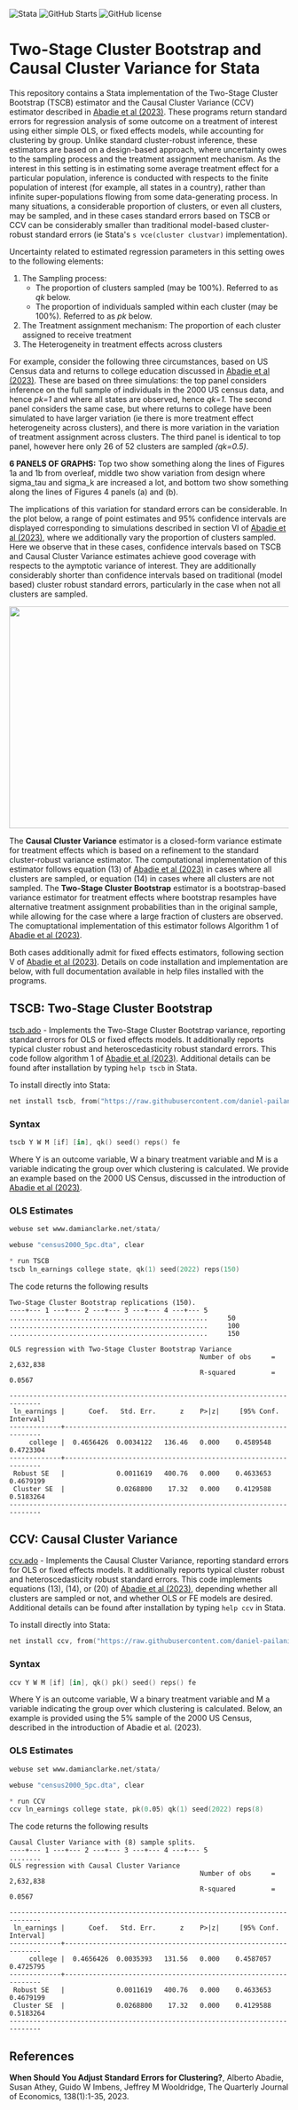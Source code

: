 ![Stata](https://img.shields.io/badge/stata-2013-green) ![GitHub Starts](https://img.shields.io/github/stars/Daniel-Pailanir/tscb-ccv?style=social) ![GitHub license](https://img.shields.io/github/license/Daniel-Pailanir/sdid)

# Two-Stage Cluster Bootstrap and Causal Cluster Variance for Stata
This repository contains a Stata implementation of the Two-Stage Cluster Bootstrap (TSCB) estimator and the Causal Cluster Variance (CCV) estimator described in  [Abadie et al (2023)](#references).  These programs return standard errors for regression analysis of some outcome on a treatment of interest using either simple OLS, or fixed effects models, while accounting for clustering by group.  Unlike standard cluster-robust inference, these estimators are based on a design-based approach, where uncertainty owes to the sampling process and the treatment assignment mechanism.  As the interest in this setting is in estimating some average treatment effect for a particular population, inference is conducted with respects to the finite population of interest (for example, all states in a country), rather than infinite super-populations flowing from some data-generating process.  In many situations, a considerable proportion of clusters, or even all clusters, may be sampled, and in these cases standard errors based on TSCB or CCV can be considerably smaller than traditional model-based cluster-robust standard errors (ie Stata's `s vce(cluster clustvar)` implementation).

Uncertainty related to estimated regression parameters in this setting owes to the following elements: 
1. The Sampling process:
   - The proportion of clusters sampled (may be 100%).  Referred to as *qk* below.
   - The proportion of individuals sampled within each cluster (may be 100%).  Referred to as *pk* below.
2. The Treatment assignment mechanism: The proportion of each cluster assigned to receive treatment
3. The Heterogeneity in treatment effects across clusters

For example, consider the following three circumstances, based on US Census data and returns to college education discussed in [Abadie et al (2023)](#references). These are based on three simulations: the top panel considers inference on the full sample of individuals in the 2000 US census data, and hence *pk=1* and where all states are observed, hence *qk=1*.  The second panel considers the same case, but where returns to college have been simulated to have larger variation (ie there is more treatment effect heterogeneity across clusters), and there is more variation in the variation of treatment assignment across clusters.  The third panel is identical to top panel, however here only 26 of 52 clusters are sampled *(qk=0.5)*. 

**6 PANELS OF GRAPHS:** Top two show something along the lines of Figures 1a and 1b from overleaf, middle two show variation from design where sigma_tau and sigma_k are increased a lot, and bottom two show something along the lines of Figures 4 panels (a) and (b).

The implications of this variation for standard errors can be considerable.  In the plot below, a range of point estimates and 95% confidence intervals are displayed corresponding to simulations described in section VI of [Abadie et al (2023)](#references), where we additionally vary the proportion of clusters sampled.  Here we observe that in these cases, confidence intervals based on TSCB and Causal Cluster Variance estimates achieve good coverage with respects to the aymptotic variance of interest.  They are additionally considerably shorter than confidence intervals based on traditional (model based) cluster robust standard errors, particularly in the case when not all clusters are sampled.

<img src="https://github.com/Daniel-Pailanir/tscb-ccv/blob/main/graphs/se_graph_50.png" width="600" height="400">

The **Causal Cluster Variance** estimator is a closed-form variance estimate for treatment effects which is based on a refinement to the standard cluster-robust variance estimator.  The computational implementation of this estimator follows equation (13) of [Abadie et al (2023)](#references) in cases where all clusters are sampled, or equation (14) in cases where all clusters are not sampled.
The **Two-Stage Cluster Bootstrap** estimator is a bootstrap-based variance estimator for treatment effects where bootstrap resamples have alternative treatment assignment probabilities than in the original sample, while allowing for the case where a large fraction of clusters are observed.  The comuptational implementation of this estimator follows Algorithm 1 of [Abadie et al (2023)](#references).

Both cases additionally admit for fixed effects estimators, following section V of [Abadie et al (2023)](#references).  Details on code installation and implementation are below, with full documentation available in help files installed with the programs.


## TSCB: Two-Stage Cluster Bootstrap
[tscb.ado](tscb.ado) - Implements the Two-Stage Cluster Bootstrap variance, reporting standard errors for OLS or fixed effects models.  It additionally reports typical cluster robust and heteroscedasticity robust standard errors. This code follow algorithm 1 of [Abadie et al (2023)](#references).  Additional details can be found after installation by typing `help tscb` in Stata.

To install directly into Stata:
```s
net install tscb, from("https://raw.githubusercontent.com/daniel-pailanir/tscb-ccv/master") replace
```

### Syntax
```s
tscb Y W M [if] [in], qk() seed() reps() fe
```

Where Y is an outcome variable, W a binary treatment variable and M is a variable indicating the group over which clustering is calculated. We provide an example based on the 2000 US Census, discussed in the introduction of [Abadie et al (2023)](#references).

### OLS Estimates 
```s
webuse set www.damianclarke.net/stata/

webuse "census2000_5pc.dta", clear

* run TSCB
tscb ln_earnings college state, qk(1) seed(2022) reps(150)
```
The code returns the following results

```
Two-Stage Cluster Bootstrap replications (150).
----+--- 1 ---+--- 2 ---+--- 3 ---+--- 4 ---+--- 5
..................................................     50
..................................................     100
..................................................     150

OLS regression with Two-Stage Cluster Bootstrap Variance
                                                Number of obs     =  2,632,838
                                                R-squared         =     0.0567

------------------------------------------------------------------------------
 ln_earnings |      Coef.   Std. Err.      z    P>|z|     [95% Conf. Interval]
-------------+----------------------------------------------------------------
     college |  0.4656426  0.0034122   136.46   0.000    0.4589548   0.4723304
-------------+----------------------------------------------------------------
 Robust SE   |             0.0011619   400.76   0.000    0.4633653   0.4679199
 Cluster SE  |             0.0268800    17.32   0.000    0.4129588   0.5183264
------------------------------------------------------------------------------
```


## CCV: Causal Cluster Variance
[ccv.ado](ccv.ado) - Implements the Causal Cluster Variance, reporting standard errors for OLS or fixed effects models.  It additionally reports typical cluster robust and heteroscedasticity robust standard errors. This code implements equations (13), (14), or (20) of [Abadie et al (2023)](#references), depending whether all clusters are sampled or not, and whether OLS or FE models are desired.  Additional details can be found after installation by typing `help ccv` in Stata.

To install directly into Stata:
```s
net install ccv, from("https://raw.githubusercontent.com/daniel-pailanir/tscb-ccv/master") replace
```

### Syntax
```s
ccv Y W M [if] [in], qk() pk() seed() reps() fe
```

Where Y is an outcome variable, W a binary treatment variable and M a variable indicating the group over which clustering is calculated.  Below, an example is provided using the 5% sample of the 2000 US Census, described in the introduction of Abadie et al. (2023).

### OLS Estimates
```s
webuse set www.damianclarke.net/stata/

webuse "census2000_5pc.dta", clear

* run CCV
ccv ln_earnings college state, pk(0.05) qk(1) seed(2022) reps(8)
```
The code returns the following results

```
Causal Cluster Variance with (8) sample splits.
----+--- 1 ---+--- 2 ---+--- 3 ---+--- 4 ---+--- 5
........
OLS regression with Causal Cluster Variance
                                                Number of obs     =  2,632,838
                                                R-squared         =     0.0567

------------------------------------------------------------------------------
 ln_earnings |      Coef.   Std. Err.      z    P>|z|     [95% Conf. Interval]
-------------+----------------------------------------------------------------
     college |  0.4656426  0.0035393   131.56   0.000    0.4587057   0.4725795
-------------+----------------------------------------------------------------
 Robust SE   |             0.0011619   400.76   0.000    0.4633653   0.4679199
 Cluster SE  |             0.0268800    17.32   0.000    0.4129588   0.5183264
------------------------------------------------------------------------------
```

## References
**When Should You Adjust Standard Errors for Clustering?**, Alberto Abadie, Susan Athey, Guido W Imbens, Jeffrey M Wooldridge, The Quarterly Journal of Economics, 138(1):1-35, 2023.



